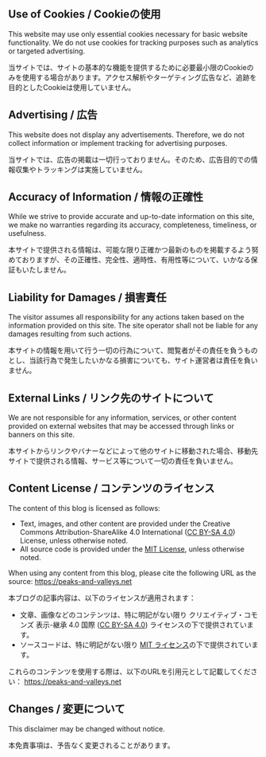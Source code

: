 ## Use of Cookies / Cookieの使用

This website may use only essential cookies necessary for basic website functionality. We do not use cookies for tracking purposes such as analytics or targeted advertising.

当サイトでは、サイトの基本的な機能を提供するために必要最小限のCookieのみを使用する場合があります。アクセス解析やターゲティング広告など、追跡を目的としたCookieは使用していません。

## Advertising / 広告

This website does not display any advertisements. Therefore, we do not collect information or implement tracking for advertising purposes.

当サイトでは、広告の掲載は一切行っておりません。そのため、広告目的での情報収集やトラッキングは実施していません。

## Accuracy of Information / 情報の正確性

While we strive to provide accurate and up-to-date information on this site, we make no warranties regarding its accuracy, completeness, timeliness, or usefulness.

本サイトで提供される情報は、可能な限り正確かつ最新のものを掲載するよう努めておりますが、その正確性、完全性、適時性、有用性等について、いかなる保証もいたしません。

## Liability for Damages / 損害責任

The visitor assumes all responsibility for any actions taken based on the information provided on this site. The site operator shall not be liable for any damages resulting from such actions.

本サイトの情報を用いて行う一切の行為について、閲覧者がその責任を負うものとし、当該行為で発生したいかなる損害についても、サイト運営者は責任を負いません。

## External Links / リンク先のサイトについて

We are not responsible for any information, services, or other content provided on external websites that may be accessed through links or banners on this site.

本サイトからリンクやバナーなどによって他のサイトに移動された場合、移動先サイトで提供される情報、サービス等について一切の責任を負いません。

## Content License / コンテンツのライセンス

The content of this blog is licensed as follows:

- Text, images, and other content are provided under the Creative Commons Attribution-ShareAlike 4.0 International ([CC BY-SA 4.0](https://creativecommons.org/licenses/by-sa/4.0/)) License, unless otherwise noted.
- All source code is provided under the [MIT License](https://opensource.org/license/mit), unless otherwise noted.

When using any content from this blog, please cite the following URL as the source:
https://peaks-and-valleys.net

本ブログの記事内容は、以下のライセンスが適用されます：

- 文章、画像などのコンテンツは、特に明記がない限り クリエイティブ・コモンズ 表示-継承 4.0 国際 ([CC BY-SA 4.0](https://creativecommons.org/licenses/by-sa/4.0/)) ライセンスの下で提供されています。
- ソースコードは、特に明記がない限り [MIT ライセンス](https://opensource.org/license/mit)の下で提供されています。

これらのコンテンツを使用する際は、以下のURLを引用元として記載してください：
https://peaks-and-valleys.net

## Changes / 変更について

This disclaimer may be changed without notice.

本免責事項は、予告なく変更されることがあります。
